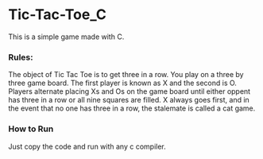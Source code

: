 # Tic-Tac-Toe_C

This is a simple game made with C.

### Rules:
The object of Tic Tac Toe is to get three in a row. You play on a three by three game board. The first player is known as X and the second is O. Players alternate placing Xs and Os on the game board until either oppent has three in a row or all nine squares are filled. X always goes first, and in the event that no one has three in a row, the stalemate is called a cat game.

### How to Run
Just copy the code and run with any c compiler.
